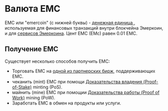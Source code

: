 
# Валюта EMC

EMC или "emercoin" (с нижней буквы) - [денежная единица ](https://ru.wikipedia.org/wiki/Денежная_единица), используемая для финансовых транзакций внутри блокчейна Эмеркоин, и для [сервисов Эмеркоина](../Блокчейн-службы/Введение_в_сервисы_Эмеркоин). Цент EMC (EMc) равен 0.01 EMC.

Получение EMC
-------------

Существует несколько способов получить EMC:

-   Торговать EMC на [одной из партнерских бирж](../Ссылки_и_материалы#Обменники), поддерживающих EMC.
-   чеканить (mint) EMC при помощи [Доказательства владения (Proof-of-Stake)](../Генерация_блоков/030_Proof-of-Stake_майнинг) minting (PoS).
-   майнить (mine) EMC при помощии [Доказательства работы (Proof of Work)](../Генерация_блоков/Proof-of-Work_майнинг) mining (PoW).
-   Заработать EMC в обмен на продукты или услуги.